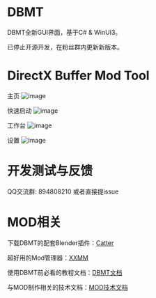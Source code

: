 # DBMT

DBMT全新GUI界面，基于C# & WinUI3。

已停止开源开发，在粉丝群内更新新版本。

# DirectX Buffer Mod Tool

主页
![image](https://github.com/user-attachments/assets/1b9ab048-867e-46e8-9bee-4126ceb11a0a)

快速启动
![image](https://github.com/user-attachments/assets/a69e0de2-3f06-4ca6-860a-71cbafd6bcba)


工作台
![image](https://github.com/user-attachments/assets/21e8e4c6-6389-450e-9afc-d771c65dfbb6)

设置
![image](https://github.com/user-attachments/assets/deb35407-874e-4251-896d-cb4efb3fc0ea)


# 开发测试与反馈
QQ交流群: 894808210 或者直接提issue

# MOD相关
下载DBMT的配套Blender插件：[Catter](https://github.com/StarBobis/Catter)

超好用的Mod管理器：[XXMM](https://github.com/XiaoLinXiaoZhu/XX-Mod-Manager)

使用DBMT前必看的教程文档：[DBMT文档](https://www.yuque.com/airde/lx53p6)

与MOD制作相关的技术文档：[MOD技术文档](https://www.yuque.com/zelbert/egu6ei)


